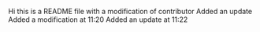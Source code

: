 Hi this is a README file
with a modification of contributor
Added an update
Added a modification at 11:20
Added an update at 11:22
